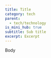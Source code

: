 ```yaml
---
title: Title
category: tech
parent:
  - tech/technology
is_mini_hub: true
subtitle: Sub title
excerpt: Excerpt
---
```

Body